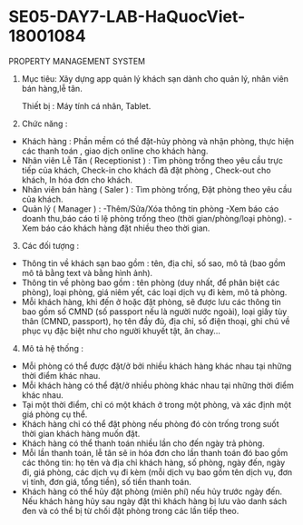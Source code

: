 # SE05-DAY7-LAB-HaQuocViet-18001084
PROPERTY MANAGEMENT SYSTEM

  1.  Mục tiêu: Xây dựng app quản lý khách sạn dành cho quản lý, nhân viên bán hàng,lễ tân. 

      Thiết bị : Máy tính cá nhân, Tablet.
  
  2.  Chức năng :

  + Khách hàng : Phần mềm có thể đặt-hủy phòng và nhận phòng, thực hiện các thanh toán , giao dịch online cho khách hàng.
  + Nhân viên Lễ Tân ( Receptionist ) : Tìm phòng trống theo yêu cầu trực tiếp của khách, Check-in cho khách đã đặt phòng , Check-out cho khách, In hóa đơn cho khách.
  + Nhân viên bán hàng ( Saler ) : Tìm phòng trống, Đặt phòng theo yêu cầu của khách.
  + Quản lý ( Manager ) : 
  -Thêm/Sửa/Xóa thông tin phòng 
  -Xem báo cáo doanh thu,báo cáo tỉ lệ phòng trống theo (thời gian/phòng/loại phòng).
  -Xem báo cáo khách hàng đặt nhiều theo thời gian.
  
  3. Các đối tượng :
  
  -	Thông tin về khách sạn bao gồm : tên, địa chỉ, số sao, mô tả (bao gồm mô tả bằng text và bằng hình ảnh).
  - Thông tin về phòng bao gồm :  tên phòng (duy nhất, để phân biệt các phòng), loại phòng, giá niêm yết, các loại dịch vụ đi kèm, mô tả phòng.
  -	Mỗi khách hàng, khi đến ở hoặc đặt phòng, sẽ được lưu các thông tin bao gồm số CMND (số passport nếu là người nước ngoài), loại giấy tùy thân (CMND, passport), họ tên đầy đủ, địa chỉ, số điện thoại, ghi chú về phục vụ đặc biệt như cho người khuyết tật, ăn chay...
  
  
  4. Mô tả hệ thống : 
  
-	Mỗi phòng có thể được đặt/ở bởi nhiều khách hàng khác nhau tại những thời điểm khác nhau.
-	Mỗi khách hàng có thể đặt/ở nhiều phòng khác nhau tại những thời điểm khác nhau.
-	Tại một thời điểm, chỉ có một khách ở trong một phòng, và xác định một giá phòng cụ thể.
-	Khách hàng chỉ có thể đặt phòng nếu phòng đó còn trống trong suốt thời gian khách hàng muốn đặt.
-	Khách hàng có thể thanh toán nhiều lần cho đến ngày trả phòng.
-	Mỗi lần thanh toán, lễ tân sẽ in hóa đơn cho lần thanh toán đó bao gồm các thông tin: họ tên và địa chỉ khách hàng, số phòng, ngày đến, ngày đi, giá phòng, các dịch vụ đi kèm (mỗi dịch vụ bao gồm tên dịch vụ, đơn vị tính, đơn giá, tổng tiền), số tiền thanh toán.
-	Khách hàng có thể hủy đặt phòng (miên phí) nếu hủy trước ngày đến. Nếu khách hàng hủy sau ngày đặt thì khách hàng bị lưu vào danh sách đen và có thể bị từ chối đặt phòng trong các lần tiếp theo.

  
  






